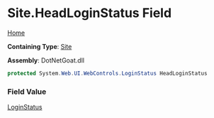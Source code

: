 # Site\.HeadLoginStatus Field

[Home](../../../../../../../README.md)

**Containing Type**: [Site](../README.md)

**Assembly**: DotNetGoat\.dll

```csharp
protected System.Web.UI.WebControls.LoginStatus HeadLoginStatus
```

### Field Value

[LoginStatus](https://docs.microsoft.com/en-us/dotnet/api/system.web.ui.webcontrols.loginstatus)

